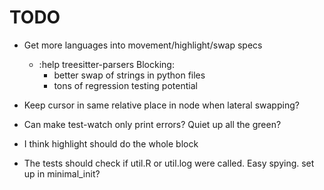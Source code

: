 # TODO

* Get more languages into movement/highlight/swap specs
    * :help treesitter-parsers
    Blocking:
        * better swap of strings in python files
        * tons of regression testing potential

* Keep cursor in same relative place in node when lateral swapping?
* Can make test-watch only print errors? Quiet up all the green?
* I think highlight should do the whole block
* The tests should check if util.R or util.log were called. Easy spying.
    set up in minimal_init?

